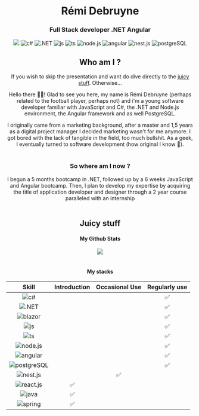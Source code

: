   [js]: https://img.shields.io/badge/JavaScript-323330?style=for-the-badge&logo=javascript&logoColor=F7DF1E
  [ts]: https://img.shields.io/badge/TypeScript-007ACC?style=for-the-badge&logo=typescript&logoColor=white
  [c#]: https://img.shields.io/badge/C%23-239120?style=for-the-badge&logo=c-sharp&logoColor=white
  [.NET]: https://img.shields.io/badge/.NET-512BD4?style=for-the-badge&logo=dotnet&logoColor=white
  [blazor]: https://img.shields.io/badge/blazor-%235C2D91.svg?style=for-the-badge&logo=blazor&logoColor=white
  [postgreSQL]: https://img.shields.io/badge/PostgreSQL-316192?style=for-the-badge&logo=postgresql&logoColor=white
  [node.js]:https://img.shields.io/badge/-Node.js-339933?style=for-the-badge&logo=nodedotjs&logoColor=white
  [nest.js]: https://img.shields.io/badge/-NestJS-E0234E?style=for-the-badge&logo=nestjs&logoColor=white
  [react.js]: https://img.shields.io/badge/React-20232A?style=for-the-badge&logo=react&logoColor=61DAFB
  [Aws]: https://img.shields.io/badge/Azure_DevOps-0078D7?style=for-the-badge&logo=azure-devops&logoColor=white
  [java]: https://img.shields.io/badge/java-%23ED8B00.svg?style=for-the-badge&logo=openjdk&logoColor=white
  [angular]: https://img.shields.io/badge/angular-%23DD0031.svg?style=for-the-badge&logo=angular&logoColor=white
  [spring]: https://img.shields.io/badge/spring-%236DB33F.svg?style=for-the-badge&logo=spring&logoColor=white

<div align="center">

  # Rémi Debruyne
  ### Full Stack developer .NET Angular

  
  <a target="_blank" href="https://www.linkedin.com/in/r%C3%A9mi-debruyne-827663151/"><img src="https://img.shields.io/badge/LinkedIn-0077B5?style=for-the-badge&logo=linkedin&logoColor=white"/></a>
  ![c#][c#] 
  ![.NET][.NET]
  ![js][js]
  ![ts][ts]
  ![node.js][node.js]
  ![angular][angular]
  ![nest.js][nest.js]
  ![postgreSQL][postgreSQL]






  ## Who am I ?
  If you wish to skip the presentation and want do dive directly to the <a href="#">juicy stuff</a>. Otherwise...
  
  Hello there 🙋‍♂️! Glad to see you here, my name is Rémi Debruyne (perhaps related to the football player, perhaps not) and i'm a young software developer familiar with JavaScript and C#, the .NET and Node.js environment, the Angular framework and as well PostgreSQL.
  
  I originally came from a marketing background, after a master and 1,5 years as a digital project manager I decided marketing wasn't for me anymore. I got bored with the lack of tangible in the field, too much bullshit. As a geek, I eventually turned to software development (how original I know 🥸). <br><br>
  
  
  ### So where am I now ?
  I begun a 5 months bootcamp in .NET, followed up by a 6 weeks JavaScript and Angular bootcamp. Then, I plan to develop my expertise by acquiring the title of application developer and designer through a 2 year course paralleled with an internship<br><br>
  


  ## Juicy stuff

  #### My Github Stats
  <img src="https://github-readme-stats.vercel.app/api?username=RemiDebruyne&theme=ambient_gradient&show=reviews&hide=contribs,issues&show_icons=true"/> <br><br>
  
  #### My stacks
  <!-- <img src="/images/tech-stack-lightmode.jpg"> -->

  |        Skill             |      Introduction      | Occasional Use | Regularly use|
  |:------------------------:|:----------------------:| :------------: | :----------: |
  |![c#][c#]                 |                        |                |       ✅     |
  |![.NET][.NET]             |                        |                |       ✅     |
  |![blazor][blazor]         |                        |                |       ✅     |
  |![js][js]                 |                        |                |       ✅     |
  |![ts][ts]                 |                        |                |       ✅     |
  |![node.js][node.js]       |                        |                |       ✅     |
  |![angular][angular]       |                        |                |       ✅     |
  |![postgreSQL][postgreSQL] |                        |                |       ✅      |
  |![nest.js][nest.js]       |                        |       ✅       |              |
  |![react.js][react.js]     |           ✅           |                |              |
  |![java][java]             |           ✅           |                |              |
  |![spring][spring]         |           ✅           |                |              |

  <br>
<!--
  #### My personal project
 I am building my own manga reading app. The project is currently in the design part of the process, figuring out the functional and technical specification.
  
  
  |                          | To do | On going | Done |
  | ------------------------ | :---: | :------: | :--: |
  | Functional specification |       |    ✅    |      |
  | Technical specification  |  ✅   |          |      |
  | **Back-end**             |  ✅   |          |      |
  | **Front-end**            |  ✅   |          |      |
  
-->
  
  <!---
  RemiDebruyne/RemiDebruyne is a ✨ special ✨ repository because its `README.md` (this file) appears on your GitHub profile.
  You can click the Preview link to take a look at your changes.
  --->
</div>

